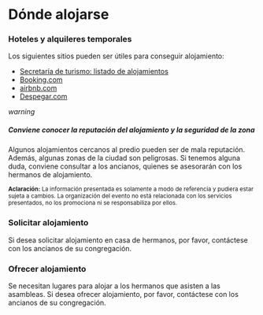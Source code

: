 <h1 class="display-4">Dónde alojarse</h1>


<h3>Hoteles y alquileres temporales</h3>
<p>Los siguientes sitios pueden ser útiles para conseguir alojamiento:</p>
<ul>
  <li><a href="https://www.parana.tur.ar/alojamiento" target="_blank" class="ext-link">Secretaría de turismo:
      listado de
      alojamientos</a></li>
  <li><a href="https://www.booking.com/city/ar/parana.es-ar.html" target="_blank"
      class="ext-link">Booking.com</a></li>
  <li><a href="https://www.airbnb.com.ar/s/Paran%C3%A1--Entre-R%C3%ADos/homes" target="_blank"
      class="ext-link">airbnb.com</a>
  </li>
  <li><a href="https://www.despegar.com.ar/alojamientos/alojamientos-en-parana/5877" target="_blank"
      class="ext-link">Despegar.com</a></li>
</ul>
<div class="card d-flex flex-row align-items-stretch h-100 card-themed-icon card-comp"
  id="cardAuditorioCorrespondiente">
  <div class="icon-half">
    <i class="material-symbols-outlined">warning</i>
  </div>
  <div class="card-body">
    <h5 class="card-title mb-2">Conviene conocer la reputación del alojamiento y la seguridad de la zona</h5>
    <p class="card-text">Algunos alojamientos cercanos al predio pueden ser de mala reputación. Además, algunas
      zonas de la ciudad son peligrosas. Si tenemos alguna duda, conviene consultar a los ancianos, quienes se
      asesorarán con los hermanos de alojamiento.</p>
  </div>

</div>
<div class="card mt-2 ">
  <div class="card-body"><small>
      <strong>Aclaración:</strong> La información presentada es solamente a modo de referencia y pudiera estar
      sujeta a cambios. La
      organización del evento no está relacionada con los servicios presentados, no los promociona ni se
      responsabiliza por ellos.</small>
  </div>
</div>
<h3>Solicitar alojamiento</h3>
<p>Si desea solicitar alojamiento en casa de hermanos, por favor, contáctese con los ancianos de su
  congregación.</p>
<h3>Ofrecer alojamiento</h3>
<p>Se necesitan lugares para alojar a los hermanos que asisten a las asambleas. Si desea ofrecer alojamiento,
  por favor, contáctese con los ancianos de su
  congregación.</p>
